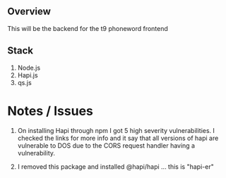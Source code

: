 ## Overview
 This will be the backend for the t9 phoneword frontend


 ## Stack
 1. Node.js
 2. Hapi.js
 3. qs.js


# Notes / Issues
1. On installing Hapi through npm I got 5 high severity vulnerabilities. I checked the links for more info and it say that all versions of hapi are vulnerable to DOS due to the CORS request handler having a vulnerability.

2. I removed this package and installed @hapi/hapi ... this is "hapi-er"

